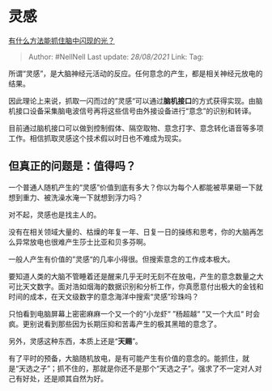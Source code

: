 # 灵感
[有什么方法能抓住脑中闪现的光？](https://www.zhihu.com/question/404227657/answer/1359822328)

> Author: #NellNell 
> Last update: *28/08/2021* 
> Link:
> Tag:   

所谓“灵感”，是大脑神经元活动的反应。任何意念的产生，都是相关神经元放电的结果。

因此理论上来说，抓取一闪而过的”灵感“可以通过**脑机接口**的方式获得实现。由脑机接口设备采集脑电波信号再将这些信号由外接设备进行“意念”的识别和转译。

目前通过脑机接口可以做到控制假体、隔空取物、意念打字、意念转化语音等多项工作。相信抓取灵感这个技术假以时日也不难成为现实。

## 但真正的问题是：**值得吗**？

一个普通人随机产生的“灵感”价值到底有多大？你以为每个人都能被苹果砸一下就想到重力、被洗澡水淹一下就想到浮力吗？

对不起，灵感也是找主人的。

没有在相关领域大量的、枯燥的年复一年、日复一日的操练和思考，你的大脑再怎么异常放电也很难产生莎士比亚和贝多芬啊。

一般人产生有价值的”灵感“的几率小得很。但搜索意念的工作成本极大。

要知道人类的大脑不管睡着还是醒来几乎无时无刻不在放电，产生的意念数量之大可比天文数字。面对浩如烟海的数据识别和分析工作，你真愿意付出极大的金钱和时间的成本，在天文级数字的意念海洋中搜索“灵感”珍珠吗？

只怕看到电脑屏幕上密密麻麻一个又一个的“小龙虾“ ”杨超越“ ”又一个大瓜“ 时会疯。更别说看到那些因为长期压抑和苦毒产生的极其黑暗的意念了。

另外，灵感这种东西，本质上还是“**天赐**”。

有了平时的预备，大脑随机放电，是有可能产生有价值的意念的。能抓住，就是“天选之子”；抓不住的，那就是你还不是那个“天选之子”。强求了不一定对人对己有好处，还是顺其自然为好。
